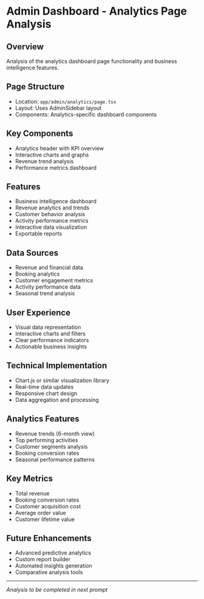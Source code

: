 # Admin Dashboard - Analytics Page Analysis

## Overview
Analysis of the analytics dashboard page functionality and business intelligence features.

## Page Structure
- Location: `app/admin/analytics/page.tsx`
- Layout: Uses AdminSidebar layout
- Components: Analytics-specific dashboard components

## Key Components
- Analytics header with KPI overview
- Interactive charts and graphs
- Revenue trend analysis
- Performance metrics dashboard

## Features
- Business intelligence dashboard
- Revenue analytics and trends
- Customer behavior analysis
- Activity performance metrics
- Interactive data visualization
- Exportable reports

## Data Sources
- Revenue and financial data
- Booking analytics
- Customer engagement metrics
- Activity performance data
- Seasonal trend analysis

## User Experience
- Visual data representation
- Interactive charts and filters
- Clear performance indicators
- Actionable business insights

## Technical Implementation
- Chart.js or similar visualization library
- Real-time data updates
- Responsive chart design
- Data aggregation and processing

## Analytics Features
- Revenue trends (6-month view)
- Top performing activities
- Customer segments analysis
- Booking conversion rates
- Seasonal performance patterns

## Key Metrics
- Total revenue
- Booking conversion rates
- Customer acquisition cost
- Average order value
- Customer lifetime value

## Future Enhancements
- Advanced predictive analytics
- Custom report builder
- Automated insights generation
- Comparative analysis tools

---

*Analysis to be completed in next prompt* 